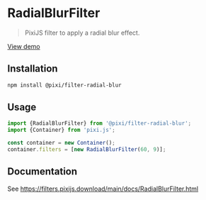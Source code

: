 # RadialBlurFilter

> PixiJS filter to apply a radial blur effect.

[View demo](https://filters.pixijs.download/main/demo/index.html?enabled=RadialBlurFilter)

## Installation

```bash
npm install @pixi/filter-radial-blur
```

## Usage

```js
import {RadialBlurFilter} from '@pixi/filter-radial-blur';
import {Container} from 'pixi.js';

const container = new Container();
container.filters = [new RadialBlurFilter(60, 9)];
```

## Documentation

See https://filters.pixijs.download/main/docs/RadialBlurFilter.html
